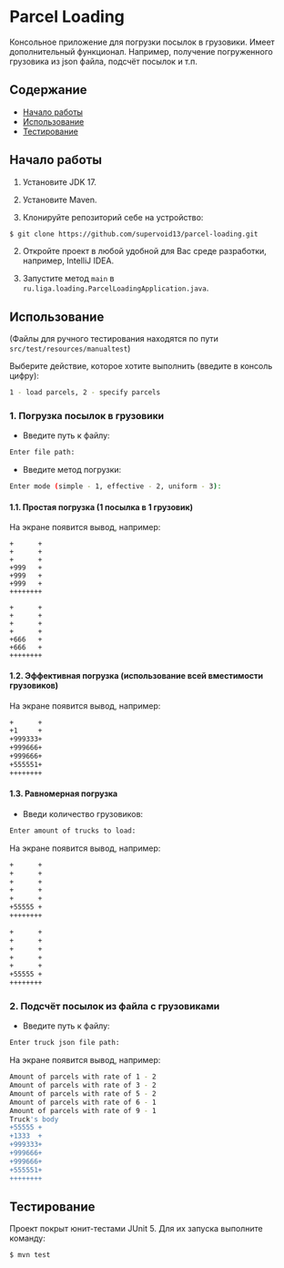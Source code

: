 # Parcel Loading

Консольное приложение для погрузки посылок в грузовики. Имеет дополнительный функционал. Например, получение погруженного грузовика из json файла, подсчёт посылок и т.п.

## Содержание

- [Начало работы](#начало-работы)
- [Использование](#использование)
- [Тестирование](#тестирование)

## Начало работы

1. Установите JDK 17.
2. Установите Maven.

3. Клонируйте репозиторий себе на устройство:

```sh
$ git clone https://github.com/supervoid13/parcel-loading.git
```

2. Откройте проект в любой удобной для Вас среде разработки, например, IntelliJ IDEA.

3. Запустите метод `main` в `ru.liga.loading.ParcelLoadingApplication.java`.

## Использование

(Файлы для ручного тестирования находятся по пути `src/test/resources/manualtest`)

Выберите действие, которое хотите выполнить (введите в консоль цифру):

```sh
1 - load parcels, 2 - specify parcels
```

### 1. Погрузка посылок в грузовики

- Введите путь к файлу:

```sh
Enter file path:
```

- Введите метод погрузки:

```sh
Enter mode (simple - 1, effective - 2, uniform - 3):
```

#### 1.1. Простая погрузка (1 посылка в 1 грузовик)

На экране появится вывод, например:

```sh\
+      +
+      +
+      +
+999   +
+999   +
+999   +
++++++++

+      +
+      +
+      +
+      +
+666   +
+666   +
++++++++
```

#### 1.2. Эффективная погрузка (использование всей вместимости грузовиков)

На экране появится вывод, например:

```sh
+      +
+1     +
+999333+
+999666+
+999666+
+555551+
++++++++
```

#### 1.3. Равномерная погрузка

- Введи количество грузовиков:

```sh
Enter amount of trucks to load:
```

На экране появится вывод, например:

```sh
+      +
+      +
+      +
+      +
+      +
+55555 +
++++++++

+      +
+      +
+      +
+      +
+      +
+55555 +
++++++++
```

### 2. Подсчёт посылок из файла с грузовиками

- Введите путь к файлу:

```sh
Enter truck json file path:
```

На экране появится вывод, например:

```sh
Amount of parcels with rate of 1 - 2
Amount of parcels with rate of 3 - 2
Amount of parcels with rate of 5 - 2
Amount of parcels with rate of 6 - 1
Amount of parcels with rate of 9 - 1
Truck's body
+55555 +
+1333  +
+999333+
+999666+
+999666+
+555551+
++++++++
```

## Тестирование

Проект покрыт юнит-тестами JUnit 5. Для их запуска выполните команду:

```sh
$ mvn test
```
